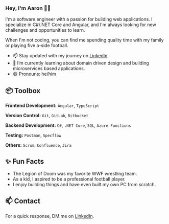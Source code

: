 ### Hey, I'm Aaron 👋🏻 

I'm a software engineer with a passion for building web applications. I specialize in C#/.NET Core and Angular, and I'm always looking for new challenges and opportunities to learn.

When I'm not coding, you can find me spending quality time with my family or playing five a-side football.

- 📫 Stay updated with my journey on [LinkedIn](https://www.linkedin.com/in/aaronbhatti-tech/)
- 🌱 I’m currently learning about domain driven design and building microservices based applications.
- 😄 Pronouns: he/him

## 📦 Toolbox

**Frontend Development:** `Angular`, `TypeScript`
 
**Version Control:** `Git`, `GitLab`, `Bitbucket`

**Backend Development:** `C#`, `.NET Core`, `SQL`, `Azure Functions`

**Testing:** `Postman`, `Specflow`

**Others:** `Scrum`, `Confluence`, `Jira`

## ✨ Fun Facts 

- The Legion of Doom was my favorite WWF wrestling team.
- As a kid, I aspired to be a professional football player.
- I enjoy building things and have even built my own PC from scratch.

## 📫 Contact

 For a quick response, DM me on [LinkedIn](https://www.linkedin.com/in/aaronbhatti-tech/).

